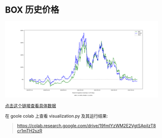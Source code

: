 # BOX 历史价格

![](https://raw.githubusercontent.com/xiaolai/regular-investing-in-box/master/docs/images/box-historical-price-change.png)

[点击这个链接查看具体数据](https://github.com/xiaolai/regular-investing-in-box/tree/master/data)

在 goole colab 上查看 visualization.py 及其运行结果:
> https://colab.research.google.com/drive/19fmIYzWM2E2VgtSApiIzT8cr1mTH2szR
